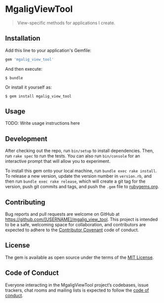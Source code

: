 # MgaligViewTool

> View-specific methods for applications I create.

## Installation

Add this line to your application's Gemfile:

```ruby
gem 'mgalig_view_tool'
```

And then execute:

    $ bundle

Or install it yourself as:

    $ gem install mgalig_view_tool

## Usage

TODO: Write usage instructions here

## Development

After checking out the repo, run `bin/setup` to install dependencies. Then, run `rake spec` to run the tests. You can also run `bin/console` for an interactive prompt that will allow you to experiment.

To install this gem onto your local machine, run `bundle exec rake install`. To release a new version, update the version number in `version.rb`, and then run `bundle exec rake release`, which will create a git tag for the version, push git commits and tags, and push the `.gem` file to [rubygems.org](https://rubygems.org).

## Contributing

Bug reports and pull requests are welcome on GitHub at https://github.com/[USERNAME]/mgalig_view_tool. This project is intended to be a safe, welcoming space for collaboration, and contributors are expected to adhere to the [Contributor Covenant](http://contributor-covenant.org) code of conduct.

## License

The gem is available as open source under the terms of the [MIT License](https://opensource.org/licenses/MIT).

## Code of Conduct

Everyone interacting in the MgaligViewTool project’s codebases, issue trackers, chat rooms and mailing lists is expected to follow the [code of conduct](https://github.com/[USERNAME]/mgalig_view_tool/blob/master/CODE_OF_CONDUCT.md).
